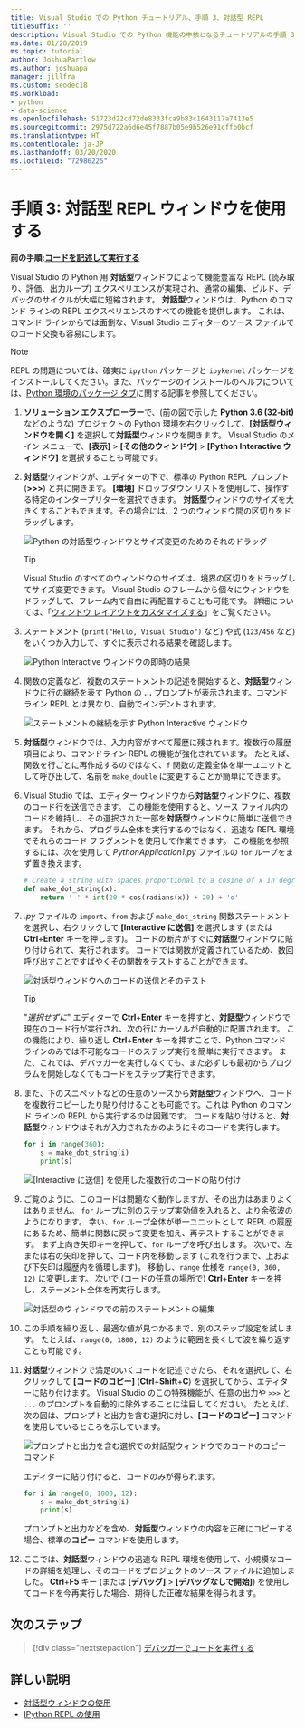 ```yaml
---
title: Visual Studio での Python チュートリアル、手順 3、対話型 REPL
titleSuffix: ''
description: Visual Studio での Python 機能の中核となるチュートリアルの手順 3 では、Python の対話型 REPL ウィンドウについて説明します。
ms.date: 01/28/2019
ms.topic: tutorial
author: JoshuaPartlow
ms.author: joshuapa
manager: jillfra
ms.custom: seodec18
ms.workload:
- python
- data-science
ms.openlocfilehash: 51723d22cd72de8333fca9b83c1643117a7413e5
ms.sourcegitcommit: 2975d722a6d6e45f7887b05e9b526e91cffb0bcf
ms.translationtype: HT
ms.contentlocale: ja-JP
ms.lasthandoff: 03/20/2020
ms.locfileid: "72986225"
---
```

# <a name="step-3-use-the-interactive-repl-window"></a>手順 3: 対話型 REPL ウィンドウを使用する

**前の手順:[コードを記述して実行する](tutorial-working-with-python-in-visual-studio-step-02-writing-code.md)**

Visual Studio の Python 用 **対話型**ウィンドウによって機能豊富な REPL (読み取り、評価、出力ループ) エクスペリエンスが実現され、通常の編集、ビルド、デバッグのサイクルが大幅に短縮されます。 **対話型**ウィンドウは、Python のコマンド ラインの REPL エクスペリエンスのすべての機能を提供します。 これは、コマンド ラインからでは面倒な、Visual Studio エディターのソース ファイルでのコード交換も容易にします。

> [!NOTE]
> REPL の問題については、確実に `ipython` パッケージと `ipykernel` パッケージをインストールしてください。また、パッケージのインストールのヘルプについては、[Python 環境のパッケージ タブ](/en-us/visualstudio/python/python-environments-window-tab-reference#packages-tab)に関する記事を参照してください。

1. **ソリューション エクスプローラー**で、(前の図で示した **Python 3.6 (32-bit)** などのような) プロジェクトの Python 環境を右クリックして、**[対話型ウィンドウを開く]** を選択して**対話型**ウィンドウを開きます。 Visual Studio のメイン メニューで、**[表示]** > **[その他のウィンドウ]** > **[Python Interactive ウィンドウ]** を選択することも可能です。

1. **対話型**ウィンドウが、エディターの下で、標準の Python REPL プロンプト (**>>>**) と共に開きます。 **[環境]** ドロップダウン リストを使用して、操作する特定のインタープリターを選択できます。 **対話型**ウィンドウのサイズを大きくすることもできます。その場合には、2 つのウィンドウ間の区切りをドラッグします。

    ![Python の対話型ウィンドウとサイズ変更のためのそれのドラッグ](media/vs-getting-started-python-11-interactive1b.png)

    > [!Tip]
    > Visual Studio のすべてのウィンドウのサイズは、境界の区切りをドラッグしてサイズ変更できます。 Visual Studio のフレームから個々にウィンドウをドラッグして、フレーム内で自由に再配置することも可能です。 詳細については、「[ウィンドウ レイアウトをカスタマイズする](../ide/customizing-window-layouts-in-visual-studio.md)」をご覧ください。

1. ステートメント (`print("Hello, Visual Studio")` など) や式 (`123/456` など) をいくつか入力して、すぐに表示される結果を確認します。

    ![Python Interactive ウィンドウの即時の結果](media/vs-getting-started-python-12-interactive2.png)

1. 関数の定義など、複数のステートメントの記述を開始すると、**対話型**ウィンドウに行の継続を表す Python の **...** プロンプトが表示されます。コマンド ライン REPL とは異なり、自動でインデントされます。

    ![ステートメントの継続を示す Python Interactive ウィンドウ](media/vs-getting-started-python-13-interactive3.png)

1. **対話型**ウィンドウでは、入力内容がすべて履歴に残されます。複数行の履歴項目により、コマンドライン REPL の機能が強化されています。 たとえば、関数を行ごとに再作成するのではなく、`f` 関数の定義全体を単一ユニットとして呼び出して、名前を `make_double` に変更することが簡単にできます。

1. Visual Studio では、エディター ウィンドウから**対話型**ウィンドウに、複数のコード行を送信できます。 この機能を使用すると、ソース ファイル内のコードを維持し、その選択された一部を**対話型**ウィンドウに簡単に送信できます。 それから、プログラム全体を実行するのではなく、迅速な REPL 環境でそれらのコード フラグメントを使用して作業できます。 この機能を参照するには、次を使用して *PythonApplication1.py* ファイルの `for` ループをまず置き換えます。

    ```python
    # Create a string with spaces proportional to a cosine of x in degrees
    def make_dot_string(x):
        return ' ' * int(20 * cos(radians(x)) + 20) + 'o'
    ```

1. *.py* ファイルの `import`、`from` および `make_dot_string` 関数ステートメントを選択し、右クリックして **[Interactive に送信]** を選択します (または **Ctrl**+**Enter** キーを押します)。 コードの断片がすぐに**対話型**ウィンドウに貼り付けられて、実行されます。 コードでは関数が定義されているため、数回呼び出すことですばやくその関数をテストすることができます。

    ![対話型ウィンドウへのコードの送信とそのテスト](media/vs-getting-started-python-14-interactive4.png)

    > [!Tip]
    > "*選択せずに*" エディターで **Ctrl**+**Enter** キーを押すと、**対話型**ウィンドウで現在のコード行が実行され、次の行にカーソルが自動的に配置されます。 この機能により、繰り返し **Ctrl**+**Enter** キーを押すことで、Python コマンド ラインのみでは不可能なコードのステップ実行を簡単に実行できます。 また、これでは、デバッガーを実行しなくても、また必ずしも最初からプログラムを開始しなくてもコードをステップ実行できます。

1. また、下のスニペットなどの任意のソースから**対話型**ウィンドウへ、コードを複数行コピーしたり貼り付けることも可能です。これは Python のコマンド ラインの REPL から実行するのは困難です。 コードを貼り付けると、**対話型**ウィンドウはそれが入力されたかのようにそのコードを実行します。

    ```python
    for i in range(360):
        s = make_dot_string(i)
        print(s)
    ```

    ![[Interactive に送信] を使用した複数行のコードの貼り付け](media/vs-getting-started-python-15-interactive5.png)

1. ご覧のように、このコードは問題なく動作しますが、その出力はあまりよくはありません。 `for` ループに別のステップ実効値を入れると、より余弦波のようになります。 幸い、`for` ループ全体が単一ユニットとして REPL の履歴にあるため、簡単に関数に戻って変更を加え、再テストすることができます。 まず上向き矢印キーを押して、`for` ループを呼び出します。 次いで、左または右の矢印を押して、コード内を移動します (これを行うまで、上および下矢印は履歴内を循環します)。 移動し、`range` 仕様を `range(0, 360, 12)` に変更します。 次いで (コードの任意の場所で) **Ctrl**+**Enter** キーを押し、ステーメント全体を再実行します。

    ![対話型のウィンドウでの前のステートメントの編集](media/vs-getting-started-python-16-interactive6.png)

1. この手順を繰り返し、最適な値が見つかるまで、別のステップ設定を試します。 たとえば、`range(0, 1800, 12)` のように範囲を長くして波を繰り返すことも可能です。

1. **対話型**ウィンドウで満足のいくコードを記述できたら、それを選択して、右クリックして **[コードのコピー]** (**Ctrl**+**Shift**+**C**) を選択してから、エディターに貼り付けます。 Visual Studio のこの特殊機能が、任意の出力や `>>>` と `...` のプロンプトを自動的に除外することに注目してください。 たとえば、次の図は、プロンプトと出力を含む選択に対し、**[コードのコピー]** コマンドを使用しているところを示しています。

    ![プロンプトと出力を含む選択での対話型ウィンドウでのコードのコピー コマンド](media/vs-getting-started-python-17-interactive7.png)

    エディターに貼り付けると、コードのみが得られます。

    ```python
    for i in range(0, 1800, 12):
        s = make_dot_string(i)
        print(s)
    ```

    プロンプトと出力などを含め、**対話型**ウィンドウの内容を正確にコピーする場合、標準の**コピー** コマンドを使用します。

1. ここでは、**対話型**ウィンドウの迅速な REPL 環境を使用して、小規模なコードの詳細を処理し、そのコードをプロジェクトのソース ファイルに追加しました。 **Ctrl**+**F5** キー (または **[デバッグ]** > **[デバッグなしで開始]**) を使用してコードを今再実行した場合、期待した正確な結果を得られます。

## <a name="next-step"></a>次のステップ

> [!div class="nextstepaction"]
> [デバッガーでコードを実行する](tutorial-working-with-python-in-visual-studio-step-04-debugging.md)

## <a name="go-deeper"></a>詳しい説明

- [対話型ウィンドウの使用](python-interactive-repl-in-visual-studio.md)
- [IPython REPL の使用](interactive-repl-ipython.md)
